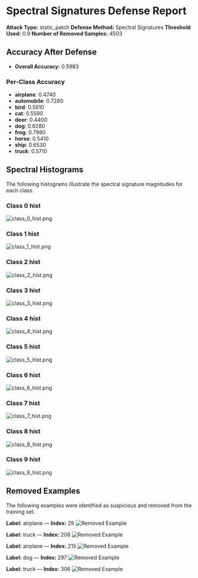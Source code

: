 # Spectral Signatures Defense Report

**Attack Type:** static_patch
**Defense Method:** Spectral Signatures
**Threshold Used:** 0.9
**Number of Removed Samples:** 4503

## Accuracy After Defense

- **Overall Accuracy:** 0.5983

### Per-Class Accuracy
- **airplane**: 0.4740
- **automobile**: 0.7280
- **bird**: 0.5910
- **cat**: 0.5590
- **deer**: 0.4400
- **dog**: 0.6280
- **frog**: 0.7980
- **horse**: 0.5410
- **ship**: 0.6530
- **truck**: 0.5710

## Spectral Histograms

The following histograms illustrate the spectral signature magnitudes for each class.

### Class 0 hist
![class_0_hist.png](spectral_histograms/class_0_hist.png)

### Class 1 hist
![class_1_hist.png](spectral_histograms/class_1_hist.png)

### Class 2 hist
![class_2_hist.png](spectral_histograms/class_2_hist.png)

### Class 3 hist
![class_3_hist.png](spectral_histograms/class_3_hist.png)

### Class 4 hist
![class_4_hist.png](spectral_histograms/class_4_hist.png)

### Class 5 hist
![class_5_hist.png](spectral_histograms/class_5_hist.png)

### Class 6 hist
![class_6_hist.png](spectral_histograms/class_6_hist.png)

### Class 7 hist
![class_7_hist.png](spectral_histograms/class_7_hist.png)

### Class 8 hist
![class_8_hist.png](spectral_histograms/class_8_hist.png)

### Class 9 hist
![class_9_hist.png](spectral_histograms/class_9_hist.png)


## Removed Examples

The following examples were identified as suspicious and removed from the training set.

**Label:** airplane — **Index:** 29
![Removed Example](spectral_removed/removed_29_0.png)

**Label:** truck — **Index:** 208
![Removed Example](spectral_removed/removed_208_9.png)

**Label:** airplane — **Index:** 215
![Removed Example](spectral_removed/removed_215_0.png)

**Label:** dog — **Index:** 297
![Removed Example](spectral_removed/removed_297_5.png)

**Label:** truck — **Index:** 306
![Removed Example](spectral_removed/removed_306_9.png)
